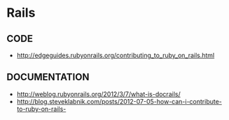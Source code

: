 # Rails

## CODE
- http://edgeguides.rubyonrails.org/contributing_to_ruby_on_rails.html

## DOCUMENTATION
- http://weblog.rubyonrails.org/2012/3/7/what-is-docrails/
- http://blog.steveklabnik.com/posts/2012-07-05-how-can-i-contribute-to-ruby-on-rails-
